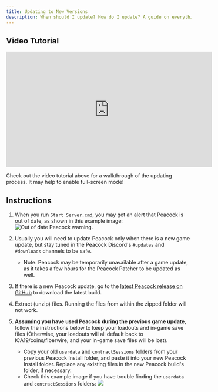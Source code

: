 ```yaml
---
title: Updating to New Versions
description: When should I update? How do I update? A guide on everything you need to know about updating.
---
```


## Video Tutorial

<iframe width="560" height="315" src="https://www.youtube-nocookie.com/embed/nF5ngiuDe5M?start=484" title="YouTube video player" frameborder="0" allow="autoplay; encrypted-media;picture-in-picture; web-share" referrerpolicy="strict-origin-when-cross-origin" allowfullscreen="true"></iframe>

Check out the video tutorial above for a walkthrough of the updating process. It may help to enable full-screen mode!

## Instructions

1. When you run `Start Server.cmd`, you may get an alert that Peacock is out of date, as shown in this example image: ![Out of date Peacock warning](/img/peacock_out_of_date.png).
2. Usually you will need to update Peacock only when there is a new game update, but stay tuned in the Peacock Discord's `#updates` and `#downloads` channels to be safe.
    - Note: Peacock may be temporarily unavailable after a game update, as it takes a few hours for the Peacock Patcher to be updated as well.
3. If there is a new Peacock update, go to the [latest Peacock release on GitHub](https://github.com/thepeacockproject/Peacock/releases/latest) to download the latest build.
4. Extract (unzip) files. Running the files from within the zipped folder will not work.
5. **Assuming you have used Peacock during the previous game update**, follow the instructions below to keep your loadouts and in-game save files (Otherwise, your loadouts will all default back to ICA19/coins/fiberwire, and your in-game save files will be lost).

    - Copy your old `userdata` and `contractSessions` folders from your previous Peacock Install folder, and paste it into your new Peacock Install folder. Replace any existing files in the new Peacock build's folder, if necessary.
    - Check this example image if you have trouble finding the `userdata` and `contractSessions` folders: ![](/img/userdata_contractsessions.png)
